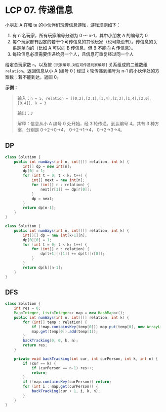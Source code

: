 # LCP 07. 传递信息

小朋友 A 在和 ta 的小伙伴们玩传信息游戏，游戏规则如下：

1. 有 n 名玩家，所有玩家编号分别为 0 ～ n-1，其中小朋友 A 的编号为 0
2. 每个玩家都有固定的若干个可传信息的其他玩家（也可能没有）。传信息的关系是单向的（比如 A 可以向 B 传信息，但 B 不能向 A 传信息）。
3. 每轮信息必须需要传递给另一个人，且信息可重复经过同一个人

给定总玩家数 `n`，以及按 `[玩家编号,对应可传递玩家编号]` 关系组成的二维数组 `relation`。返回信息从小 A (编号 0 ) 经过 `k` 轮传递到编号为 n-1 的小伙伴处的方案数；若不能到达，返回 0。

**示例：**

> 输入：`n = 5, relation = [[0,2],[2,1],[3,4],[2,3],[1,4],[2,0],[0,4]], k = 3`
>
> 输出：`3`
>
> 解释：信息从小 A 编号 0 处开始，经 3 轮传递，到达编号 4。共有 3 种方案，分别是 0->2->0->4， 0->2->1->4， 0->2->3->4。

## DP

```java
class Solution {
    public int numWays(int n, int[][] relation, int k) {
        int[] dp = new int[n];
        dp[0] = 1;
        for (int t = 0; t < k; t++) {
            int[] next = new int[n];
            for (int[] r : relation) {
                next[r[1]] += dp[r[0]];
            }
            dp = next;
        }
        return dp[n-1];
    }
}
```

```java
class Solution {
    public int numWays(int n, int[][] relation, int k) {
        int[][] dp = new int[k+1][n];
        dp[0][0] = 1;
        for (int t = 0; t < k; t++) {
            for (int[] r : relation) {
                dp[t+1][r[1]] += dp[t][r[0]];
            }
        }
        return dp[k][n-1];
    }
}
```



## DFS

```java
class Solution {
    int res = 0;
    Map<Integer, List<Integer>> map = new HashMap<>();
    public int numWays(int n, int[][] relation, int k) {
        for (int[] temp : relation) {
            if (!map.containsKey(temp[0])) map.put(temp[0], new ArrayList<>());
            map.get(temp[0]).add(temp[1]);
        }
        backTracking(0, 0, k, n);
        return res;
    }

    private void backTracking(int cur, int curPerson, int k, int n) {
        if (cur == k) {
            if (curPerson == n-1) res++;
            return;
        }
        if (!map.containsKey(curPerson)) return;
        for (int i : map.get(curPerson)) {
            backTracking(cur + 1, i, k, n);
        }
    }
}
```